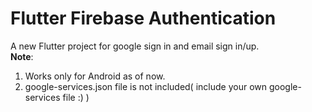# Flutter Firebase Authentication

A new Flutter project for google sign in and email sign in/up.
<br>
<b>Note</b>: <br>
1. Works only for Android as of now.<br>
2. google-services.json file is not included( include your own google-services file :) )<br>

